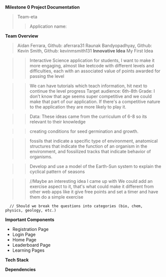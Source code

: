 **Milestone 0 Project Documentation**
>Team-eta
>>Application name: 


**Team Overview**
>	Aidan Ferrara, Github: aferrara31
>	Raunak Bandyopadhyay, Github:
>	Kevin Smith, Github: kevinmsmith131
**Innovative Idea**
>My First Idea

>>    Interactive Science application for students, I want to make it more engaging, almost like leetcode with different levels and  difficulties, each with an associated value of points awarded for passing the level

>>    We can have tutorials which teach information, hit next to continue the level progress
>>    Target audience: 6th-8th Grade: I don’t know that age seems super competitive and we could make that part of our application. If there's a competitive nature to the application they are more likely to play it.

>>   Data: 
>>    These ideas came from the curriculum of 6-8 so its relevant to their knowledge

>>    creating conditions for seed germination and growth. 

>>    fossils that indicate a specific type of environment,
>>   anatomical structures that indicate the function of an organism in the environment, and
>>    fossilized tracks that indicate behavior of organisms.

>>    Develop and use a model of the Earth-Sun system to explain the cyclical pattern of seasons

>>    //Maybe an interesting idea I came up with
>>    We could add an exercise aspect to it, that's what could make it different from other web apps like it
>>   give free points and set a timer and have them do a simple exercise

      // Should we break the questions into categories (bio, chem, physics, geology, etc.)

**Important Components**
- Registration Page
- Login Page
- Home Page
- Leaderboard Page
- Learning Pages

**Tech Stack**

**Dependencies**
